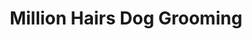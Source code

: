 ---
title: "Million Hairs Dog Grooming"
url: /newport/million-hairs-dog-grooming/
shop: pet grooming
---